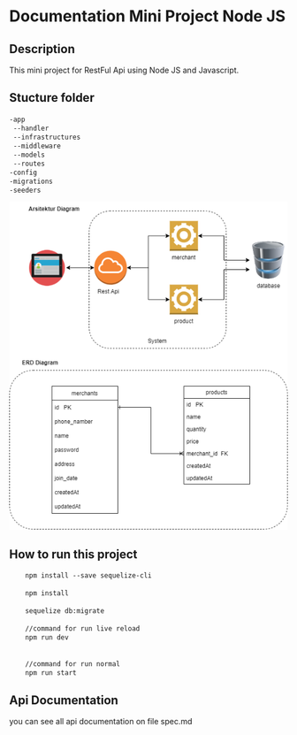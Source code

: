 # Documentation Mini Project Node JS

## Description
This mini project for RestFul Api using Node JS and Javascript.

## Stucture folder
```console
-app
 --handler
 --infrastructures
 --middleware
 --models
 --routes
-config
-migrations
-seeders
```
![mini project nodejs](https://github.com/yuki216/mini_project_nodejs/blob/main/arsitektur%20_%20erd.png?raw=true)

## How to run this project
```console
    npm install --save sequelize-cli

    npm install

    sequelize db:migrate 

    //command for run live reload
    npm run dev 


    //command for run normal
    npm run start 
```
## Api Documentation
you can see all api documentation on file spec.md
